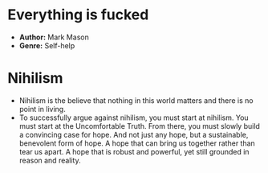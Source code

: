   # Everything is fucked
- **Author:** Mark Mason
- **Genre:** Self-help

# Nihilism
- Nihilism is the believe that nothing in this world matters and there is no point in living.
- To successfully argue against nihilism, you must start at nihilism. You must start at the Uncomfortable Truth. From there, you must slowly build a convincing case for hope. And not just any hope, but a sustainable, benevolent form of hope. A hope that can bring us together rather than tear us apart. A hope that is robust and powerful, yet still grounded in reason and reality. 